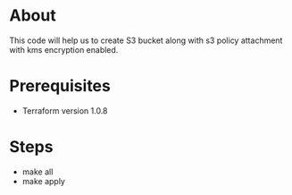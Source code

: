 # About

This code will help us to create S3 bucket along with s3 policy attachment with kms encryption enabled.

# Prerequisites
- Terraform version 1.0.8

# Steps

- make all
- make apply

